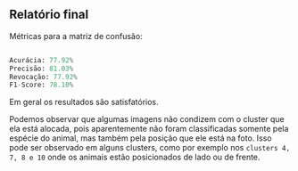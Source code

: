 ## Relatório final

Métricas para a matriz de confusão:

``` python 

Acurácia: 77.92%
Precisão: 81.03%
Revocação: 77.92%
F1-Score: 78.10%

```
Em geral os resultados são satisfatórios. 

Podemos observar que algumas imagens não condizem com o cluster que ela está alocada, pois aparentemente não foram classificadas somente pela espécie do animal, mas também pela posição que ele está na foto. Isso pode ser observado em alguns clusters, como por exemplo nos ```clusters 4, 7, 8 e 10``` onde os animais estão posicionados de lado ou de frente.




